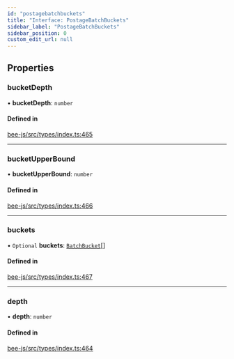 ```yaml
---
id: "postagebatchbuckets"
title: "Interface: PostageBatchBuckets"
sidebar_label: "PostageBatchBuckets"
sidebar_position: 0
custom_edit_url: null
---
```


## Properties

### bucketDepth

• **bucketDepth**: `number`

#### Defined in

[bee-js/src/types/index.ts:465](https://github.com/ethersphere/bee-js/blob/5b112bf/src/types/index.ts#L465)

___

### bucketUpperBound

• **bucketUpperBound**: `number`

#### Defined in

[bee-js/src/types/index.ts:466](https://github.com/ethersphere/bee-js/blob/5b112bf/src/types/index.ts#L466)

___

### buckets

• `Optional` **buckets**: [`BatchBucket`](batchbucket.md)[]

#### Defined in

[bee-js/src/types/index.ts:467](https://github.com/ethersphere/bee-js/blob/5b112bf/src/types/index.ts#L467)

___

### depth

• **depth**: `number`

#### Defined in

[bee-js/src/types/index.ts:464](https://github.com/ethersphere/bee-js/blob/5b112bf/src/types/index.ts#L464)
